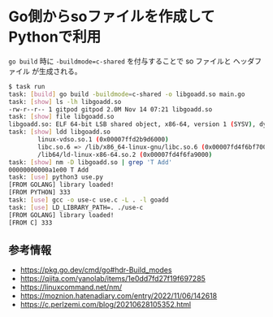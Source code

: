 # Go側からsoファイルを作成してPythonで利用

```go build``` 時に ```-buildmode=c-shared``` を付与することで so ファイルと ヘッダファイル が生成される。

```sh
$ task run
task: [build] go build -buildmode=c-shared -o libgoadd.so main.go
task: [show] ls -lh libgoadd.so
-rw-r--r-- 1 gitpod gitpod 2.0M Nov 14 07:21 libgoadd.so
task: [show] file libgoadd.so
libgoadd.so: ELF 64-bit LSB shared object, x86-64, version 1 (SYSV), dynamically linked, BuildID[sha1]=7c44e5b5941164345845b1bb8d3103399b4870d8, with debug_info, not stripped
task: [show] ldd libgoadd.so
        linux-vdso.so.1 (0x00007ffd2b9d6000)
        libc.so.6 => /lib/x86_64-linux-gnu/libc.so.6 (0x00007fd4f6bf7000)
        /lib64/ld-linux-x86-64.so.2 (0x00007fd4f6fa9000)
task: [show] nm -D libgoadd.so | grep 'T Add'
00000000000a1e00 T Add
task: [use] python3 use.py
[FROM GOLANG] library loaded!
[FROM PYTHON] 333
task: [use] gcc -o use-c use.c -L . -l goadd
task: [use] LD_LIBRARY_PATH=. ./use-c
[FROM GOLANG] library loaded!
[FROM C] 333
```

## 参考情報

- https://pkg.go.dev/cmd/go#hdr-Build_modes
- https://qiita.com/yanolab/items/1e0dd7fd27f19f697285
- https://linuxcommand.net/nm/
- https://moznion.hatenadiary.com/entry/2022/11/06/142618
- https://c.perlzemi.com/blog/20210628105352.html
